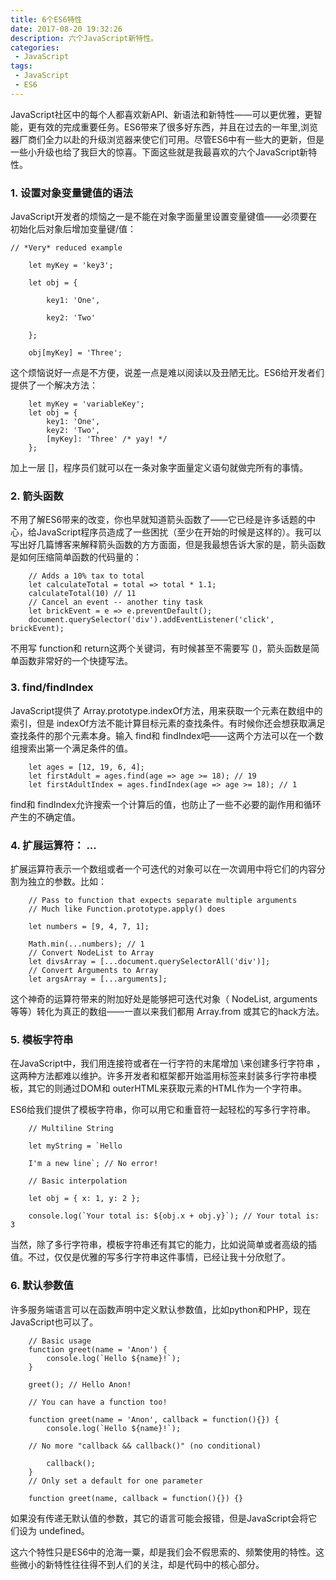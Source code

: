 ```yaml
---
title: 6个ES6特性
date: 2017-08-20 19:32:26
description: 六个JavaScript新特性。
categories:
 - JavaScript
tags:
 - JavaScript
 - ES6
---
```



JavaScript社区中的每个人都喜欢新API、新语法和新特性——可以更优雅，更智能，更有效的完成重要任务。ES6带来了很多好东西，并且在过去的一年里,浏览器厂商们全力以赴的升级浏览器来使它们可用。尽管ES6中有一些大的更新，但是一些小升级也给了我巨大的惊喜。下面这些就是我最喜欢的六个JavaScript新特性。

### 1. 设置对象变量键值的语法
JavaScript开发者的烦恼之一是不能在对象字面量里设置变量键值——必须要在初始化后对象后增加变量键/值：

    // *Very* reduced example

        let myKey = 'key3';

        let obj = {

            key1: 'One',

            key2: 'Two'

        };

        obj[myKey] = 'Three';

这个烦恼说好一点是不方便，说差一点是难以阅读以及丑陋无比。ES6给开发者们提供了一个解决方法：

        let myKey = 'variableKey';
        let obj = {
            key1: 'One',
            key2: 'Two',
            [myKey]: 'Three' /* yay! */
        };

加上一层 []，程序员们就可以在一条对象字面量定义语句就做完所有的事情。

### 2. 箭头函数

不用了解ES6带来的改变，你也早就知道箭头函数了——它已经是许多话题的中心，给JavaScript程序员造成了一些困扰（至少在开始的时候是这样的）。我可以写出好几篇博客来解释箭头函数的方方面面，但是我最想告诉大家的是，箭头函数是如何压缩简单函数的代码量的：

        // Adds a 10% tax to total
        let calculateTotal = total => total * 1.1;
        calculateTotal(10) // 11
        // Cancel an event -- another tiny task
        let brickEvent = e => e.preventDefault();
        document.querySelector('div').addEventListener('click', brickEvent);


不用写 function和 return这两个关键词，有时候甚至不需要写 ()，箭头函数是简单函数非常好的一个快捷写法。

### 3. find/findIndex

JavaScript提供了 Array.prototype.indexOf方法，用来获取一个元素在数组中的索引，但是 indexOf方法不能计算目标元素的查找条件。有时候你还会想获取满足查找条件的那个元素本身。输入 find和 findIndex吧——这两个方法可以在一个数组搜索出第一个满足条件的值。

        let ages = [12, 19, 6, 4];
        let firstAdult = ages.find(age => age >= 18); // 19
        let firstAdultIndex = ages.findIndex(age => age >= 18); // 1


find和 findIndex允许搜索一个计算后的值，也防止了一些不必要的副作用和循环产生的不确定值。

### 4. 扩展运算符： ...


扩展运算符表示一个数组或者一个可迭代的对象可以在一次调用中将它们的内容分割为独立的参数。比如：

        // Pass to function that expects separate multiple arguments
        // Much like Function.prototype.apply() does
        
        let numbers = [9, 4, 7, 1];

        Math.min(...numbers); // 1
        // Convert NodeList to Array
        let divsArray = [...document.querySelectorAll('div')];
        // Convert Arguments to Array
        let argsArray = [...arguments];


这个神奇的运算符带来的附加好处是能够把可迭代对象（ NodeList, arguments等等）转化为真正的数组——一直以来我们都用 Array.from 或其它的hack方法。

### 5. 模板字符串

在JavaScript中，我们用连接符或者在一行字符的末尾增加 \来创建多行字符串 ，这两种方法都难以维护。许多开发者和框架都开始滥用标签来封装多行字符串模板，其它的则通过DOM和 outerHTML来获取元素的HTML作为一个字符串。

ES6给我们提供了模板字符串，你可以用它和重音符一起轻松的写多行字符串。

        // Multiline String

        let myString = `Hello

        I'm a new line`; // No error!

        // Basic interpolation

        let obj = { x: 1, y: 2 };

        console.log(`Your total is: ${obj.x + obj.y}`); // Your total is: 3

当然，除了多行字符串，模板字符串还有其它的能力，比如说简单或者高级的插值。不过，仅仅是优雅的写多行字符串这件事情，已经让我十分欣慰了。

### 6. 默认参数值


许多服务端语言可以在函数声明中定义默认参数值，比如python和PHP，现在JavaScript也可以了。

        // Basic usage
        function greet(name = 'Anon') {
            console.log(`Hello ${name}!`);
        }

        greet(); // Hello Anon!

        // You can have a function too!

        function greet(name = 'Anon', callback = function(){}) {
            console.log(`Hello ${name}!`);

        // No more "callback && callback()" (no conditional)

            callback();
        }
        // Only set a default for one parameter

        function greet(name, callback = function(){}) {}


如果没有传递无默认值的参数，其它的语言可能会报错，但是JavaScript会将它们设为 undefined。

这六个特性只是ES6中的沧海一粟，却是我们会不假思索的、频繁使用的特性。这些微小的新特性往往得不到人们的关注，却是代码中的核心部分。



